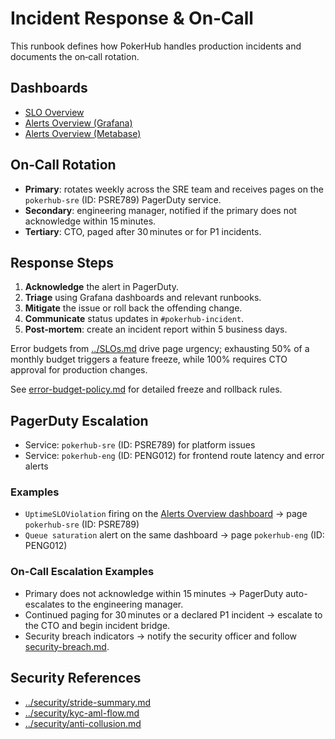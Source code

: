 # Incident Response & On‑Call
<!-- Update service IDs in this file if PagerDuty services change -->

This runbook defines how PokerHub handles production incidents and documents the on‑call rotation.

## Dashboards
- [SLO Overview](../analytics-dashboards.md)
- [Alerts Overview (Grafana)](../../infrastructure/observability/alerts-overview-grafana.json)
- [Alerts Overview (Metabase)](../../infrastructure/observability/alerts-overview-metabase.json)

## On‑Call Rotation
- **Primary**: rotates weekly across the SRE team and receives pages on the `pokerhub-sre` (ID: PSRE789) PagerDuty service.
- **Secondary**: engineering manager, notified if the primary does not acknowledge within 15 minutes.
- **Tertiary**: CTO, paged after 30 minutes or for P1 incidents.

## Response Steps
1. **Acknowledge** the alert in PagerDuty.
2. **Triage** using Grafana dashboards and relevant runbooks.
3. **Mitigate** the issue or roll back the offending change.
4. **Communicate** status updates in `#pokerhub-incident`.
5. **Post‑mortem**: create an incident report within 5 business days.

Error budgets from [../SLOs.md](../SLOs.md) drive page urgency; exhausting 50% of a monthly budget triggers a feature freeze, while 100% requires CTO approval for production changes.

See [error-budget-policy.md](error-budget-policy.md) for detailed freeze and rollback rules.


## PagerDuty Escalation
- Service: `pokerhub-sre` (ID: PSRE789) for platform issues
- Service: `pokerhub-eng` (ID: PENG012) for frontend route latency and error alerts

### Examples
- `UptimeSLOViolation` firing on the [Alerts Overview dashboard](../../infrastructure/observability/alerts-overview-grafana.json) → page `pokerhub-sre` (ID: PSRE789)
- `Queue saturation` alert on the same dashboard → page `pokerhub-eng` (ID: PENG012)

### On-Call Escalation Examples
- Primary does not acknowledge within 15 minutes → PagerDuty auto-escalates to the engineering manager.
- Continued paging for 30 minutes or a declared P1 incident → escalate to the CTO and begin incident bridge.
- Security breach indicators → notify the security officer and follow [security-breach.md](security-breach.md).

## Security References

- [../security/stride-summary.md](../security/stride-summary.md)
- [../security/kyc-aml-flow.md](../security/kyc-aml-flow.md)
- [../security/anti-collusion.md](../security/anti-collusion.md)

